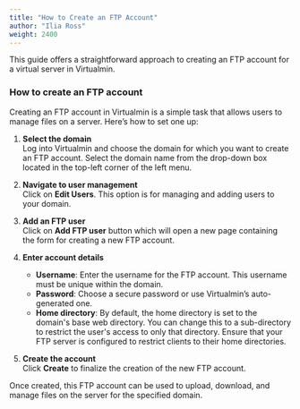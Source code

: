 ```yaml
---
title: "How to Create an FTP Account"
author: "Ilia Ross"
weight: 2400
---
```

This guide offers a straightforward approach to creating an FTP account for a virtual server in Virtualmin.

### How to create an FTP account

Creating an FTP account in Virtualmin is a simple task that allows users to manage files on a server. Here’s how to set one up:

1. **Select the domain**  
   Log into Virtualmin and choose the domain for which you want to create an FTP account. Select the domain name from the drop-down box located in the top-left corner of the left menu.

2. **Navigate to user management**  
   Click on **Edit Users**. This option is for managing and adding users to your domain.

3. **Add an FTP user**  
   Click on **Add FTP user** button which will open a new page containing the form for creating a new FTP account.

4. **Enter account details**  
   - **Username**: Enter the username for the FTP account. This username must be unique within the domain.
   - **Password**: Choose a secure password or use Virtualmin’s auto-generated one.
   - **Home directory**: By default, the home directory is set to the domain's base web directory. You can change this to a sub-directory to restrict the user's access to only that directory. Ensure that your FTP server is configured to restrict clients to their home directories.

5. **Create the account**  
   Click **Create** to finalize the creation of the new FTP account.

Once created, this FTP account can be used to upload, download, and manage files on the server for the specified domain.
